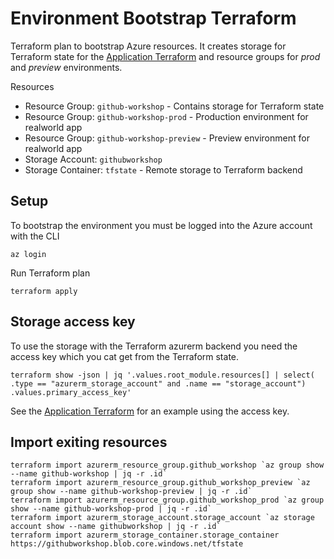 # Environment Bootstrap Terraform

Terraform plan to bootstrap Azure resources. It creates storage for Terraform state for the [Application Terraform](../terraform/README.md) and resource groups for _prod_ and _preview_ environments.

Resources
  - Resource Group: `github-workshop` - Contains storage for Terraform state
  - Resource Group: `github-workshop-prod` - Production environment for realworld app
  - Resource Group: `github-workshop-preview` - Preview environment for realworld app
  - Storage Account: `githubworkshop`
  - Storage Container: `tfstate` - Remote storage to Terraform backend

## Setup

To bootstrap the environment you must be logged into the Azure account with the CLI

```
az login
```

Run Terraform plan

```
terraform apply
```

## Storage access key

To use the storage with the Terraform azurerm backend you need the access key which you cat get from the Terraform state.

```
terraform show -json | jq '.values.root_module.resources[] | select( .type == "azurerm_storage_account" and .name == "storage_account") .values.primary_access_key'
```

See the [Application Terraform](../terraform/README.md) for an example using the access key.

## Import exiting resources

```
terraform import azurerm_resource_group.github_workshop `az group show --name github-workshop | jq -r .id`
terraform import azurerm_resource_group.github_workshop_preview `az group show --name github-workshop-preview | jq -r .id`
terraform import azurerm_resource_group.github_workshop_prod `az group show --name github-workshop-prod | jq -r .id`
terraform import azurerm_storage_account.storage_account `az storage account show --name githubworkshop | jq -r .id`
terraform import azurerm_storage_container.storage_container https://githubworkshop.blob.core.windows.net/tfstate
```